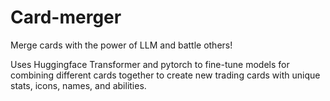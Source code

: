 # Card-merger
Merge cards with the power of LLM and battle others!

Uses Huggingface Transformer and pytorch to fine-tune models for combining different cards together to create new trading cards with unique stats, icons, names, and abilities.

